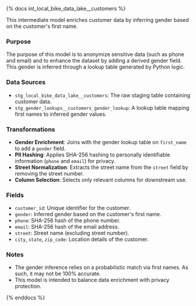 {% docs int_local_bike_data_lake__customers %}

This intermediate model enriches customer data by inferring gender based on the customer's first name.

### Purpose
The purpose of this model is to anonymize sensitive data (such as phone and email) and to enhance the dataset by adding a derived gender field. This gender is inferred through a lookup table generated by Python logic.

### Data Sources
- `stg_local_bike_data_lake__customers`: The raw staging table containing customer data.
- `stg_gender_lookups__customers_gender_lookup`: A lookup table mapping first names to inferred gender values.

### Transformations
- **Gender Enrichment**: Joins with the gender lookup table on `first_name` to add a `gender` field.
- **PII Hashing**: Applies SHA-256 hashing to personally identifiable information (`phone` and `email`) for privacy.
- **Street Normalization**: Extracts the street name from the `street` field by removing the street number.
- **Column Selection**: Selects only relevant columns for downstream use.

### Fields
- `customer_id`: Unique identifier for the customer.
- `gender`: Inferred gender based on the customer's first name.
- `phone`: SHA-256 hash of the phone number.
- `email`: SHA-256 hash of the email address.
- `street`: Street name (excluding street number).
- `city`, `state`, `zip_code`: Location details of the customer.

### Notes
- The gender inference relies on a probabilistic match via first names. As such, it may not be 100% accurate.
- This model is intended to balance data enrichment with privacy protection.

{% enddocs %}